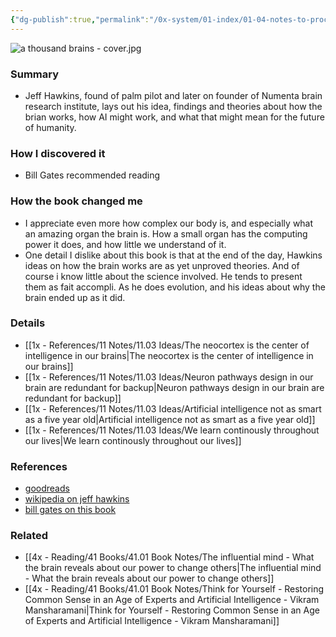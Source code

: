 ```yaml
---
{"dg-publish":true,"permalink":"/0x-system/01-index/01-04-notes-to-process/a-thousand-brains-a-new-theory-of-intelligence-jeff-hawkins/","title":"A thousand brains - A new theory of intelligence - Jeff Hawkins","dgShowBacklinks":false}
---
```


![a thousand brains - cover.jpg](/img/user/0x%20-%20System/01%20Index/01.04%20Notes%20to%20process/a%20thousand%20brains%20-%20cover.jpg)
### Summary
- Jeff Hawkins, found of palm pilot and later on founder of Numenta brain research institute, lays out his idea, findings and theories about how the brian works, how AI might work, and what that might mean for the future of humanity.

### How I discovered it
- Bill Gates recommended reading

### How the book changed me
- I appreciate even more how complex our body is, and especially what an amazing organ the brain is. How a small organ has the computing power it does, and how little we understand of it.
- One detail I dislike about this book is that at the end of the day, Hawkins ideas on how the brain works are as yet unproved theories. And of course i know little about the science involved. He tends to present them as fait accompli. As he does evolution, and his ideas about why the brain ended up as it did. 

### Details
- [[1x - References/11 Notes/11.03 Ideas/The neocortex is the center of intelligence in our brains\|The neocortex is the center of intelligence in our brains]]
- [[1x - References/11 Notes/11.03 Ideas/Neuron pathways design in our brain are redundant for backup\|Neuron pathways design in our brain are redundant for backup]]
- [[1x - References/11 Notes/11.03 Ideas/Artificial intelligence not as smart as a five year old\|Artificial intelligence not as smart as a five year old]]
- [[1x - References/11 Notes/11.03 Ideas/We learn continously throughout our lives\|We learn continously throughout our lives]]

### References
- [goodreads](https://www.goodreads.com/en/book/show/54503521)
- [wikipedia on jeff hawkins](https://en.wikipedia.org/wiki/Jeff_Hawkins)
- [bill gates on this book](https://www.gatesnotes.com/A-Thousand-Brains?WT.mc_id=20211121070000_EOYBooks2021_BG-RE_&WT.tsrc=BGRE)

### Related
- [[4x - Reading/41 Books/41.01 Book Notes/The influential mind - What the brain reveals about our power to change others\|The influential mind - What the brain reveals about our power to change others]]
- [[4x - Reading/41 Books/41.01 Book Notes/Think for Yourself - Restoring Common Sense in an Age of Experts and Artificial Intelligence - Vikram Mansharamani\|Think for Yourself - Restoring Common Sense in an Age of Experts and Artificial Intelligence - Vikram Mansharamani]]
